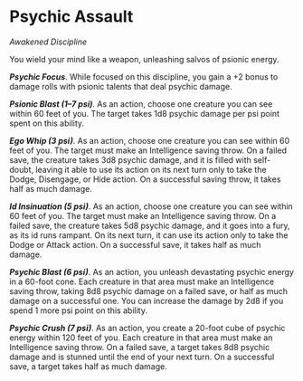 # Psychic Assault
*Awakened Discipline*

You wield your mind like a weapon, unleashing salvos of psionic energy.

***Psychic Focus***. While focused on this discipline, you gain a +2 bonus to damage rolls with psionic talents that deal psychic damage.

***Psionic Blast (1–7 psi)***. As an action, choose one creature you can see within 60 feet of you. The target takes 1d8 psychic damage per psi point spent on this ability.

***Ego Whip (3 psi)***. As an action, choose one creature you can see within 60 feet of you. The target must make an Intelligence saving throw. On a failed save, the creature takes 3d8 psychic damage, and it is filled with self-doubt, leaving it able to use its action on its next turn only to take the Dodge, Disengage, or Hide action. On a successful saving throw, it takes half as much damage.

***Id Insinuation (5 psi)***. As an action, choose one creature you can see within 60 feet of you. The target must make an Intelligence saving throw. On a failed save, the creature takes 5d8 psychic damage, and it goes into a fury, as its id runs rampant. On its next turn, it can use its action only to take the Dodge or Attack action. On a successful save, it takes half as much damage.

***Psychic Blast (6 psi)***. As an action, you unleash devastating psychic energy in a 60-foot cone. Each creature in that area must make an Intelligence saving throw, taking 8d8 psychic damage on a failed save, or half as much damage on a successful one. You can increase the damage by 2d8 if you spend 1 more psi point on this ability.

***Psychic Crush (7 psi)***. As an action, you create a 20-foot cube of psychic energy within 120 feet of you. Each creature in that area must make an Intelligence saving throw. On a failed save, a target takes 8d8 psychic damage and is stunned until the end of your next turn. On a successful save, a target takes half as much damage.